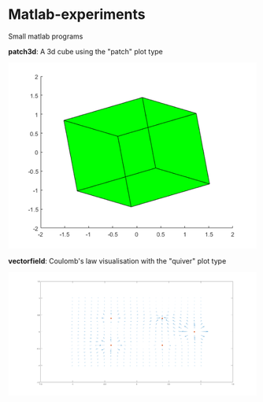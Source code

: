 # Matlab-experiments
Small matlab programs

**patch3d**: A 3d cube using the "patch" plot type

![screenshot](./patch3d_screenshot.png)

**vectorfield**: Coulomb's law visualisation with the "quiver" plot type

![screenshot](./vectorfield_screenshot.png)
